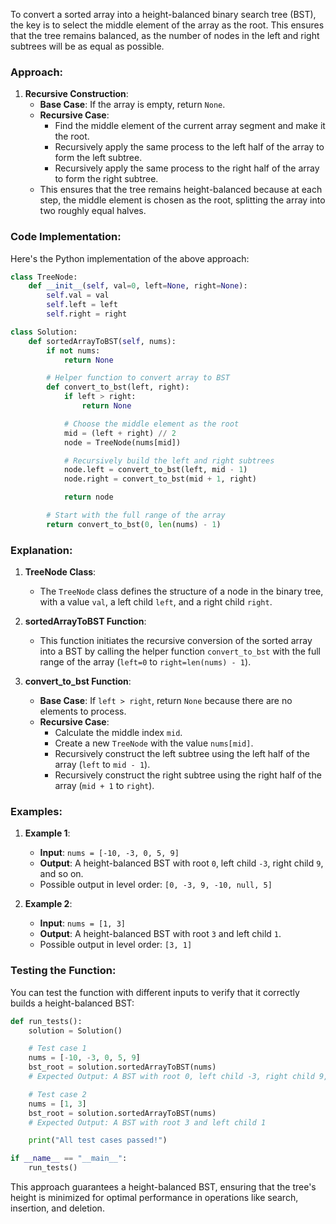 To convert a sorted array into a height-balanced binary search tree (BST), the key is to select the middle element of the array as the root. This ensures that the tree remains balanced, as the number of nodes in the left and right subtrees will be as equal as possible.

### Approach:

1. **Recursive Construction**:
   - **Base Case**: If the array is empty, return `None`.
   - **Recursive Case**:
     - Find the middle element of the current array segment and make it the root.
     - Recursively apply the same process to the left half of the array to form the left subtree.
     - Recursively apply the same process to the right half of the array to form the right subtree.
   - This ensures that the tree remains height-balanced because at each step, the middle element is chosen as the root, splitting the array into two roughly equal halves.

### Code Implementation:

Here's the Python implementation of the above approach:

```python
class TreeNode:
    def __init__(self, val=0, left=None, right=None):
        self.val = val
        self.left = left
        self.right = right

class Solution:
    def sortedArrayToBST(self, nums):
        if not nums:
            return None

        # Helper function to convert array to BST
        def convert_to_bst(left, right):
            if left > right:
                return None

            # Choose the middle element as the root
            mid = (left + right) // 2
            node = TreeNode(nums[mid])

            # Recursively build the left and right subtrees
            node.left = convert_to_bst(left, mid - 1)
            node.right = convert_to_bst(mid + 1, right)

            return node

        # Start with the full range of the array
        return convert_to_bst(0, len(nums) - 1)
```

### Explanation:

1. **TreeNode Class**:
   - The `TreeNode` class defines the structure of a node in the binary tree, with a value `val`, a left child `left`, and a right child `right`.

2. **sortedArrayToBST Function**:
   - This function initiates the recursive conversion of the sorted array into a BST by calling the helper function `convert_to_bst` with the full range of the array (`left=0` to `right=len(nums) - 1`).

3. **convert_to_bst Function**:
   - **Base Case**: If `left > right`, return `None` because there are no elements to process.
   - **Recursive Case**:
     - Calculate the middle index `mid`.
     - Create a new `TreeNode` with the value `nums[mid]`.
     - Recursively construct the left subtree using the left half of the array (`left` to `mid - 1`).
     - Recursively construct the right subtree using the right half of the array (`mid + 1` to `right`).

### Examples:

1. **Example 1**:
   - **Input**: `nums = [-10, -3, 0, 5, 9]`
   - **Output**: A height-balanced BST with root `0`, left child `-3`, right child `9`, and so on.
   - Possible output in level order: `[0, -3, 9, -10, null, 5]`

2. **Example 2**:
   - **Input**: `nums = [1, 3]`
   - **Output**: A height-balanced BST with root `3` and left child `1`.
   - Possible output in level order: `[3, 1]`

### Testing the Function:

You can test the function with different inputs to verify that it correctly builds a height-balanced BST:

```python
def run_tests():
    solution = Solution()

    # Test case 1
    nums = [-10, -3, 0, 5, 9]
    bst_root = solution.sortedArrayToBST(nums)
    # Expected Output: A BST with root 0, left child -3, right child 9, etc.

    # Test case 2
    nums = [1, 3]
    bst_root = solution.sortedArrayToBST(nums)
    # Expected Output: A BST with root 3 and left child 1

    print("All test cases passed!")

if __name__ == "__main__":
    run_tests()
```

This approach guarantees a height-balanced BST, ensuring that the tree's height is minimized for optimal performance in operations like search, insertion, and deletion.
